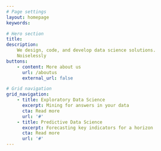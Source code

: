 ```yaml
---
# Page settings
layout: homepage
keywords:

# Hero section
title: 
description: 
    We design, code, and develop data science solutions.    
    Noiselessly
buttons:
    - content: More about us
      url: /aboutus
      external_url: false

# Grid navigation
grid_navigation:
    - title: Exploratory Data Science
      excerpt: Mining for answers in your data
      cta: Read more
      url: '#'      
    - title: Predictive Data Science
      excerpt: Forecasting key indicators for a horizon
      cta: Read more
      url: '#'
---
```

